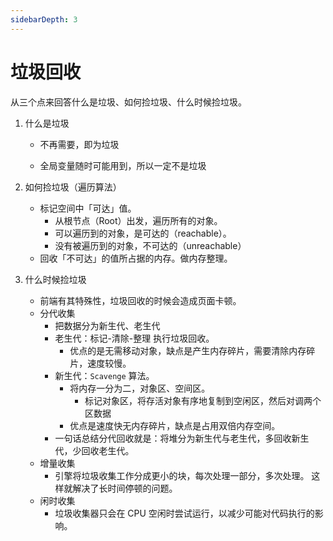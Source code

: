 ```yaml
---
sidebarDepth: 3
---
```

# 垃圾回收

从三个点来回答什么是垃圾、如何捡垃圾、什么时候捡垃圾。

1. 什么是垃圾

    - 不再需要，即为垃圾
    
    - 全局变量随时可能用到，所以一定不是垃圾
    
2. 如何捡垃圾（遍历算法）
    - 标记空间中「可达」值。
        -   从根节点（Root）出发，遍历所有的对象。
        -   可以遍历到的对象，是可达的（reachable）。
        -   没有被遍历到的对象，不可达的（unreachable）
    -   回收「不可达」的值所占据的内存。做内存整理。

3. 什么时候捡垃圾
    -   前端有其特殊性，垃圾回收的时候会造成页面卡顿。
    -   分代收集
        -   把数据分为新生代、老生代
        -   老生代：标记-清除-整理 执行垃圾回收。
            -   优点的是无需移动对象，缺点是产生内存碎片，需要清除内存碎片，速度较慢。
        -   新生代：`Scavenge` 算法。
            -   将内存一分为二，对象区、空间区。
                -   标记对象区，将存活对象有序地复制到空闲区，然后对调两个区数据
            -   优点是速度快无内存碎片，缺点是占用双倍内存空间。
        -   一句话总结分代回收就是：将堆分为新生代与老生代，多回收新生代，少回收老生代。
    -   增量收集
        -   引擎将垃圾收集工作分成更小的块，每次处理一部分，多次处理。
          这样就解决了长时间停顿的问题。
    -   闲时收集
        -   垃圾收集器只会在 CPU 空闲时尝试运行，以减少可能对代码执行的影响。
